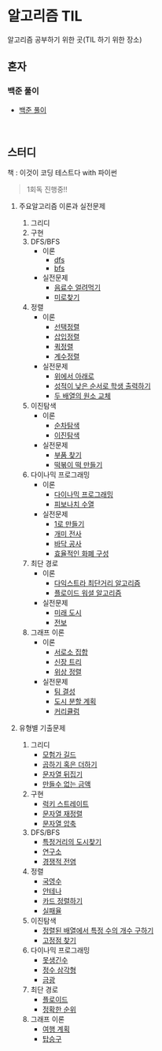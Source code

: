 # 알고리즘 TIL

알고리즘 공부하기 위한 곳(TIL 하기 위한 장소)

## 혼자

### 백준 풀이

- [백준 풀이]()

<br>

## 스터디

책 : 이것이 코딩 테스트다 with 파이썬

> 1회독 진행중!!

1. 주요알고리즘 이론과 실전문제

   1. 그리디
   2. 구현
   3. DFS/BFS
      - 이론
        - [dfs](https://github.com/Taewoong-H/algorithm/blob/main/dfs%2Cbfs/dfs.md)
        - [bfs](https://github.com/Taewoong-H/algorithm/blob/main/dfs%2Cbfs/bfs.md)
      - 실전문제
        - [음료수 얼려먹기](https://github.com/Taewoong-H/algorithm/blob/main/dfs%2Cbfs/%EC%9D%8C%EB%A3%8C%EC%88%98%EC%96%BC%EB%A0%A4%EB%A8%B9%EA%B8%B0.py)
        - [미로찾기](https://github.com/Taewoong-H/algorithm/blob/main/dfs%2Cbfs/%EB%AF%B8%EB%A1%9C%EC%B0%BE%EA%B8%B0.py)
   4. 정렬
      - 이론
        - [선택정렬](https://github.com/Taewoong-H/algorithm/blob/main/%EC%A0%95%EB%A0%AC/%EC%84%A0%ED%83%9D%EC%A0%95%EB%A0%AC.py)
        - [삽입정렬](https://github.com/Taewoong-H/algorithm/blob/main/%EC%A0%95%EB%A0%AC/%EC%82%BD%EC%9E%85%EC%A0%95%EB%A0%AC.py)
        - [퀵정렬](https://github.com/Taewoong-H/algorithm/blob/main/%EC%A0%95%EB%A0%AC/%ED%80%B5%EC%A0%95%EB%A0%AC.py)
        - [계수정렬](https://github.com/Taewoong-H/algorithm/blob/main/%EC%A0%95%EB%A0%AC/%EA%B3%84%EC%88%98%EC%A0%95%EB%A0%AC.py)
      - 실전문제
        - [위에서 아래로](https://github.com/Taewoong-H/algorithm/blob/main/%EC%A0%95%EB%A0%AC/%EC%9C%84%EC%97%90%EC%84%9C%20%EC%95%84%EB%9E%98%EB%A1%9C.py)
        - [성적이 낮은 순서로 학생 출력하기](https://github.com/Taewoong-H/algorithm/blob/main/%EC%A0%95%EB%A0%AC/%EC%84%B1%EC%A0%81%EC%9D%B4%20%EB%82%AE%EC%9D%80%20%EC%88%9C%EC%84%9C%EB%A1%9C%20%ED%95%99%EC%83%9D%20%EC%B6%9C%EB%A0%A5%ED%95%98%EA%B8%B0.py)
        - [두 배열의 원소 교체](https://github.com/Taewoong-H/algorithm/blob/main/%EC%A0%95%EB%A0%AC/%EB%91%90%20%EB%B0%B0%EC%97%B4%EC%9D%98%20%EC%9B%90%EC%86%8C%20%EA%B5%90%EC%B2%B4.py)
   5. 이진탐색
      - 이론
        - [순차탐색](https://github.com/Taewoong-H/algorithm/blob/main/%EC%9D%B4%EC%A7%84%ED%83%90%EC%83%89/%EC%88%9C%EC%B0%A8%ED%83%90%EC%83%89.py)
        - [이진탐색](https://github.com/Taewoong-H/algorithm/blob/main/%EC%9D%B4%EC%A7%84%ED%83%90%EC%83%89/%EC%9D%B4%EC%A7%84%ED%83%90%EC%83%89.py)
      - 실전문제
        - [부품 찾기](https://github.com/Taewoong-H/algorithm/blob/main/%EC%9D%B4%EC%A7%84%ED%83%90%EC%83%89/%EB%B6%80%ED%92%88%20%EC%B0%BE%EA%B8%B0.py)
        - [떡볶이 떡 만들기](https://github.com/Taewoong-H/algorithm/blob/main/%EC%9D%B4%EC%A7%84%ED%83%90%EC%83%89/%EB%96%A1%EB%B3%B6%EC%9D%B4%20%EB%96%A1%20%EB%A7%8C%EB%93%A4%EA%B8%B0.py)
   6. 다이나믹 프로그래밍
      - 이론
        - [다이나믹 프로그래밍](https://github.com/Taewoong-H/algorithm/blob/main/%EB%8B%A4%EC%9D%B4%EB%82%98%EB%AF%B9%20%ED%94%84%EB%A1%9C%EA%B7%B8%EB%9E%98%EB%B0%8D/%EB%8B%A4%EC%9D%B4%EB%82%98%EB%AF%B9%20%ED%94%84%EB%A1%9C%EA%B7%B8%EB%9E%98%EB%B0%8D.md)
        - [피보나치 수열](<https://github.com/Taewoong-H/algorithm/blob/main/%EB%8B%A4%EC%9D%B4%EB%82%98%EB%AF%B9%20%ED%94%84%EB%A1%9C%EA%B7%B8%EB%9E%98%EB%B0%8D/%ED%94%BC%EB%B3%B4%EB%82%98%EC%B9%98%20%EC%88%98%EC%97%B4(with%20%EB%A9%94%EB%AA%A8%EC%9D%B4%EC%A0%9C%EC%9D%B4%EC%85%98).py>)
      - 실전문제
        - [1로 만들기](https://github.com/Taewoong-H/algorithm/blob/main/%EB%8B%A4%EC%9D%B4%EB%82%98%EB%AF%B9%20%ED%94%84%EB%A1%9C%EA%B7%B8%EB%9E%98%EB%B0%8D/1%EB%A1%9C%20%EB%A7%8C%EB%93%A4%EA%B8%B0.py)
        - [개미 전사](https://github.com/Taewoong-H/algorithm/blob/main/%EB%8B%A4%EC%9D%B4%EB%82%98%EB%AF%B9%20%ED%94%84%EB%A1%9C%EA%B7%B8%EB%9E%98%EB%B0%8D/%EA%B0%9C%EB%AF%B8%20%EC%A0%84%EC%82%AC.py)
        - [바닥 공사](https://github.com/Taewoong-H/algorithm/blob/main/%EB%8B%A4%EC%9D%B4%EB%82%98%EB%AF%B9%20%ED%94%84%EB%A1%9C%EA%B7%B8%EB%9E%98%EB%B0%8D/%EB%B0%94%EB%8B%A5%20%EA%B3%B5%EC%82%AC.py)
        - [효율적인 화폐 구성](https://github.com/Taewoong-H/algorithm/blob/main/%EB%8B%A4%EC%9D%B4%EB%82%98%EB%AF%B9%20%ED%94%84%EB%A1%9C%EA%B7%B8%EB%9E%98%EB%B0%8D/%ED%9A%A8%EC%9C%A8%EC%A0%81%EC%9D%B8%20%ED%99%94%ED%8F%90%20%EA%B5%AC%EC%84%B1.py)
   7. 최단 경로
      - 이론
        - [다익스트라 최단거리 알고리즘](https://github.com/Taewoong-H/algorithm/blob/main/%EC%B5%9C%EB%8B%A8%20%EA%B2%BD%EB%A1%9C/%EB%8B%A4%EC%9D%B5%EC%8A%A4%ED%8A%B8%EB%9D%BC%20%EC%B5%9C%EB%8B%A8%20%EA%B2%BD%EB%A1%9C%20%EC%95%8C%EA%B3%A0%EB%A6%AC%EC%A6%98.md)
        - [플로이드 워셜 알고리즘](https://github.com/Taewoong-H/algorithm/blob/main/%EC%B5%9C%EB%8B%A8%20%EA%B2%BD%EB%A1%9C/%ED%94%8C%EB%A1%9C%EC%9D%B4%EB%93%9C%20%EC%9B%8C%EC%85%9C%20%EC%95%8C%EA%B3%A0%EB%A6%AC%EC%A6%98.md)
      - 실전문제
        - [미래 도시](https://github.com/Taewoong-H/algorithm/blob/main/%EC%B5%9C%EB%8B%A8%20%EA%B2%BD%EB%A1%9C/%EB%AF%B8%EB%9E%98%20%EB%8F%84%EC%8B%9C.py)
        - [전보](https://github.com/Taewoong-H/algorithm/blob/main/%EC%B5%9C%EB%8B%A8%20%EA%B2%BD%EB%A1%9C/%EC%A0%84%EB%B3%B4.py)
   8. 그래프 이론
      - 이론
        - [서로소 집합](https://github.com/Taewoong-H/algorithm/blob/main/%EA%B7%B8%EB%9E%98%ED%94%84%20%EC%9D%B4%EB%A1%A0/%EC%84%9C%EB%A1%9C%EC%86%8C%20%EC%A7%91%ED%95%A9.md)
        - [신장 트리](https://github.com/Taewoong-H/algorithm/blob/main/%EA%B7%B8%EB%9E%98%ED%94%84%20%EC%9D%B4%EB%A1%A0/%EC%8B%A0%EC%9E%A5%20%ED%8A%B8%EB%A6%AC.md)
        - [위상 정렬](https://github.com/Taewoong-H/algorithm/blob/main/%EA%B7%B8%EB%9E%98%ED%94%84%20%EC%9D%B4%EB%A1%A0/%EC%9C%84%EC%83%81%20%EC%A0%95%EB%A0%AC.md)
      - 실전문제
        - [팀 결성](https://github.com/Taewoong-H/algorithm/blob/main/%EA%B7%B8%EB%9E%98%ED%94%84%20%EC%9D%B4%EB%A1%A0/%ED%8C%80%20%EA%B2%B0%EC%84%B1.py)
        - [도시 분할 계획](https://github.com/Taewoong-H/algorithm/blob/main/%EA%B7%B8%EB%9E%98%ED%94%84%20%EC%9D%B4%EB%A1%A0/%EB%8F%84%EC%8B%9C%20%EB%B6%84%ED%95%A0%20%EA%B3%84%ED%9A%8D.py)
        - [커리큘럼](https://github.com/Taewoong-H/algorithm/blob/main/%EA%B7%B8%EB%9E%98%ED%94%84%20%EC%9D%B4%EB%A1%A0/%EC%BB%A4%EB%A6%AC%ED%81%98%EB%9F%BC.py)

2. 유형별 기출문제

   1. 그리디
      - [모험가 길드](https://github.com/Taewoong-H/algorithm/blob/main/%EA%B7%B8%EB%A6%AC%EB%94%94/%EB%AA%A8%ED%97%98%EA%B0%80%20%EA%B8%B8%EB%93%9C.py)
      - [곱하기 혹은 더하기](https://github.com/Taewoong-H/algorithm/blob/main/%EA%B7%B8%EB%A6%AC%EB%94%94/%EA%B3%B1%ED%95%98%EA%B8%B0%20%ED%98%B9%EC%9D%80%20%EB%8D%94%ED%95%98%EA%B8%B0.py)
      - [문자열 뒤집기](https://github.com/Taewoong-H/algorithm/blob/main/%EA%B7%B8%EB%A6%AC%EB%94%94/%EB%AC%B8%EC%9E%90%EC%97%B4%20%EB%92%A4%EC%A7%91%EA%B8%B0.py)
      - [만들수 없는 금액](https://github.com/Taewoong-H/algorithm/blob/main/%EA%B7%B8%EB%A6%AC%EB%94%94/%EB%A7%8C%EB%93%A4%20%EC%88%98%20%EC%97%86%EB%8A%94%20%EA%B8%88%EC%95%A1.py)
   2. 구현
      - [럭키 스트레이트](https://github.com/Taewoong-H/algorithm/blob/main/%EA%B5%AC%ED%98%84/%EB%9F%AD%ED%82%A4%20%EC%8A%A4%ED%8A%B8%EB%A0%88%EC%9D%B4%ED%8A%B8.py)
      - [문자열 재정렬](https://github.com/Taewoong-H/algorithm/blob/main/%EA%B5%AC%ED%98%84/%EB%AC%B8%EC%9E%90%EC%97%B4%20%EC%9E%AC%EC%A0%95%EB%A0%AC.py)
      - [문자열 압축](https://github.com/Taewoong-H/algorithm/blob/main/%EA%B5%AC%ED%98%84/%EB%AC%B8%EC%9E%90%EC%97%B4%20%EC%95%95%EC%B6%95.py)
   3. DFS/BFS
      - [특정거리의 도시찾기](https://github.com/Taewoong-H/algorithm/blob/main/dfs%2Cbfs/%ED%8A%B9%EC%A0%95%EA%B1%B0%EB%A6%AC%EC%9D%98%20%EB%8F%84%EC%8B%9C%20%EC%B0%BE%EA%B8%B0.py)
      - [연구소](https://github.com/Taewoong-H/algorithm/blob/main/dfs%2Cbfs/%EC%97%B0%EA%B5%AC%EC%86%8C.py)
      - [경쟁적 전염](https://github.com/Taewoong-H/algorithm/blob/main/dfs%2Cbfs/%EA%B2%BD%EC%9F%81%EC%A0%81%20%EC%A0%84%EC%97%BC.py)
   4. 정렬
      - [국영수](https://github.com/Taewoong-H/algorithm/blob/main/%EC%A0%95%EB%A0%AC/%EA%B5%AD%EC%98%81%EC%88%98.py)
      - [안테나](https://github.com/Taewoong-H/algorithm/blob/main/%EC%A0%95%EB%A0%AC/%EC%95%88%ED%85%8C%EB%82%98.py)
      - [카드 정렬하기](https://github.com/Taewoong-H/algorithm/blob/main/%EC%A0%95%EB%A0%AC/%EC%B9%B4%EB%93%9C%20%EC%A0%95%EB%A0%AC%ED%95%98%EA%B8%B0.py)
      - [실패율](https://github.com/Taewoong-H/algorithm/blob/main/%EC%A0%95%EB%A0%AC/%EC%8B%A4%ED%8C%A8%EC%9C%A8.py)
   5. 이진탐색
      - [정렬된 배열에서 특정 수의 개수 구하기](https://github.com/Taewoong-H/algorithm/blob/main/%EC%9D%B4%EC%A7%84%ED%83%90%EC%83%89/%EC%A0%95%EB%A0%AC%EB%90%9C%20%EB%B0%B0%EC%97%B4%EC%97%90%EC%84%9C%20%ED%8A%B9%EC%A0%95%20%EC%88%98%EC%9D%98%20%EA%B0%9C%EC%88%98%20%EA%B5%AC%ED%95%98%EA%B8%B0.py)
      - [고정점 찾기](https://github.com/Taewoong-H/algorithm/blob/main/%EC%9D%B4%EC%A7%84%ED%83%90%EC%83%89/%EA%B3%A0%EC%A0%95%EC%A0%90%20%EC%B0%BE%EA%B8%B0.py)
   6. 다이나믹 프로그래밍
      - [못생긴수](https://github.com/Taewoong-H/algorithm/blob/main/%EB%8B%A4%EC%9D%B4%EB%82%98%EB%AF%B9%20%ED%94%84%EB%A1%9C%EA%B7%B8%EB%9E%98%EB%B0%8D/%EB%AA%BB%EC%83%9D%EA%B8%B4%EC%88%98.py)
      - [정수 삼각형](https://github.com/Taewoong-H/algorithm/blob/main/%EB%8B%A4%EC%9D%B4%EB%82%98%EB%AF%B9%20%ED%94%84%EB%A1%9C%EA%B7%B8%EB%9E%98%EB%B0%8D/%EC%A0%95%EC%88%98%20%EC%82%BC%EA%B0%81%ED%98%95.py)
      - [금광](https://github.com/Taewoong-H/algorithm/blob/main/%EB%8B%A4%EC%9D%B4%EB%82%98%EB%AF%B9%20%ED%94%84%EB%A1%9C%EA%B7%B8%EB%9E%98%EB%B0%8D/%EA%B8%88%EA%B4%91.py)
   7. 최단 경로
      - [플로이드](https://github.com/Taewoong-H/algorithm/blob/main/%EC%B5%9C%EB%8B%A8%20%EA%B2%BD%EB%A1%9C/%ED%94%8C%EB%A1%9C%EC%9D%B4%EB%93%9C.py)
      - [정확한 순위](https://github.com/Taewoong-H/algorithm/blob/main/%EC%B5%9C%EB%8B%A8%20%EA%B2%BD%EB%A1%9C/%EC%A0%95%ED%99%95%ED%95%9C%20%EC%88%9C%EC%9C%84.py)
   8. 그래프 이론
      - [여행 계획](https://github.com/Taewoong-H/algorithm/blob/main/%EA%B7%B8%EB%9E%98%ED%94%84%20%EC%9D%B4%EB%A1%A0/%EC%97%AC%ED%96%89%20%EA%B3%84%ED%9A%8D.py)
      - [탑승구](https://github.com/Taewoong-H/algorithm/blob/main/%EA%B7%B8%EB%9E%98%ED%94%84%20%EC%9D%B4%EB%A1%A0/%ED%83%91%EC%8A%B9%EA%B5%AC.py)
